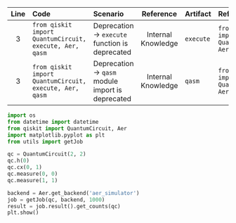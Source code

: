 | Line | Code | Scenario | Reference | Artifact | Refactoring |
| :--: | :--- | :------- | :-------: | :------- | :---------- |
| 3 | `from qiskit import QuantumCircuit, execute, Aer, qasm` | Deprecation -> `execute` function is deprecated | Internal Knowledge | `execute` | `from qiskit import QuantumCircuit, Aer` |
| 3 | `from qiskit import QuantumCircuit, execute, Aer, qasm` | Deprecation -> `qasm` module import is deprecated | Internal Knowledge | `qasm` | `from qiskit import QuantumCircuit, Aer` |


```python
import os
from datetime import datetime
from qiskit import QuantumCircuit, Aer
import matplotlib.pyplot as plt
from utils import getJob

qc = QuantumCircuit(2, 2)
qc.h(0)
qc.cx(0, 1)
qc.measure(0, 0)
qc.measure(1, 1)

backend = Aer.get_backend('aer_simulator')
job = getJob(qc, backend, 1000)
result = job.result().get_counts(qc)
plt.show()
```